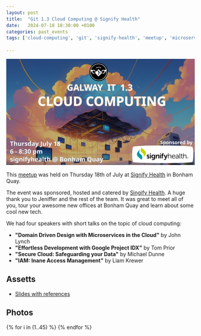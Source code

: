 ```yaml
---
layout: post
title:  "Git 1.3 Cloud Computing @ Signify Health"
date:   2024-07-18 18:30:00 +0100
categories: past_events
tags: ['cloud-computing', 'git', 'signify-health', 'meetup', 'microservices', 'domain-driven-design', 'google-project-idx', 'security', 'iam', 'galway', 'tech-talks', 'past-events']

---
```

![GIT 1.3: Cloud Computing @ Signify Health](/assets/1.3/poster.png)

This [meetup](https://www.meetup.com/galway-information-technology/events/301885482/) was held on Thursday 18th of July at [Signify Health](https://www.google.com/maps/place/Signify+Health+Ireland/@53.2714904,-9.0513579,17z/data=!4m6!3m5!1s0x485b979ce711f47b:0x5f0ebe361d14fcea!8m2!3d53.2714904!4d-9.048783!16s%2Fg%2F11ty98vszs?entry=ttu) in Bonham Quay.


The event was sponsored, hosted and catered by [Singify Health](https://www.signifyhealth.com/ireland). A huge thank you to Jeniffer and the rest of the team. It was great to meet all of you, tour your awesome new offices at Bonham Quay and learn about some cool new tech.



We had four speakers with short talks on the topic of cloud computing:

- **"Domain Driven Design with Microservices in the Cloud"** by John Lynch
- **"Effortless Development with Google Project IDX"** by Tom Prior
- **"Secure Cloud: Safeguarding your Data"** by Michael Dunne
- **"IAM: Inane Access Management"** by Liam Krewer


## Assetts

- [Slides with references](/assets/1.3/presentation.pptx)

## Photos 

<!-- https://nanogallery2.nanostudio.org/ -->
<div id="nanogallery2" data-nanogallery2='{
	"itemsBaseURL": "/assets/1.3/photos/",
    "thumbnailHeight": 240,
    "thumbnailWidth":  "auto"   
  }'>
  {% for i in (1..45) %}
    <a href="{{i}}.jpg" data-ngthumb="{{i}}.jpg"></a>
  {% endfor %}
</div>
